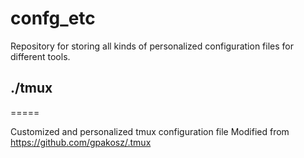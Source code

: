# confg_etc

Repository for storing all kinds of personalized configuration files for different tools.


## ./tmux
=====

Customized and personalized tmux configuration file
Modified from https://github.com/gpakosz/.tmux
